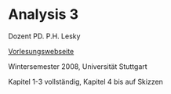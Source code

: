 # Analysis 3

Dozent PD. P.H. Lesky

[Vorlesungswebseite](http://www.iadm.uni-stuttgart.de/LstAnaMPhy/Lesky/Vorlesungen/08_09-Analysis-III/)

Wintersemester 2008, Universität Stuttgart

Kapitel 1-3 vollständig, Kapitel 4 bis auf Skizzen